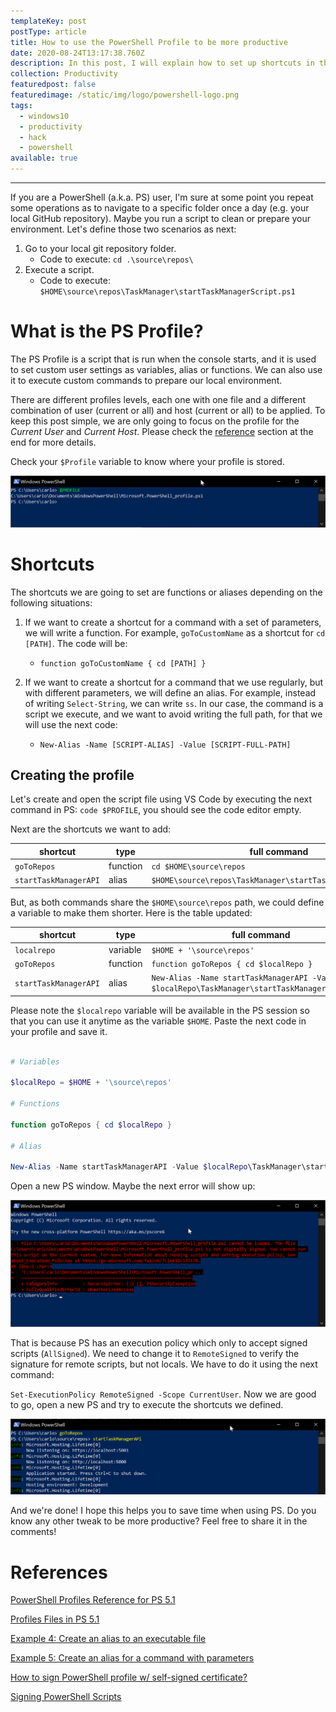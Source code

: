 ```yaml
---
templateKey: post
postType: article
title: How to use the PowerShell Profile to be more productive
date: 2020-08-24T13:17:38.760Z
description: In this post, I will explain how to set up shortcuts in the PowerShell Profile. This is useful to save time when we are executing routine actions like moving to one directory or running a script with a long path. Everything in this article works for PowerShell 5.1 and later. 
collection: Productivity
featuredpost: false
featuredimage: /static/img/logo/powershell-logo.png
tags:
  - windows10
  - productivity
  - hack
  - powershell
available: true
---
```


--- 

If you are a PowerShell (a.k.a. PS) user, I'm sure at some point you repeat some operations as to navigate to a specific folder once a day (e.g. your local GitHub repository). Maybe you run a script to clean or prepare your environment. Let's define those two scenarios as next:

1. Go to your local git repository folder.
	* Code to execute: `cd .\source\repos\`
2. Execute a script.
	* Code to execute: `$HOME\source\repos\TaskManager\startTaskManagerScript.ps1`

# What is the PS Profile?

The PS Profile is a script that is run when the console starts, and it is used to set custom user settings as variables, alias or functions. We can also use it to execute custom commands to prepare our local environment.

There are different profiles levels, each one with one file and a different combination of user (current or all) and host (current or all) to be applied. To keep this post simple, we are only going to focus on the profile for the _Current User_ and _Current Host_. Please check the [reference](#references) section at the end for more details.

Check your  `$Profile` variable to know where your profile is stored. 

<p  align="center">
	<img  src="resources/2020-08-26-configuring-powershell-profile/Profile-variable.png"  alt="Profile Variable">
</p>

# Shortcuts

The shortcuts we are going to set are functions or aliases depending on the following situations:
1. If we want to create a shortcut for a command with a set of parameters, we will write a function. For example, `goToCustomName` as a shortcut for `cd [PATH]`. The code will be:
	*  `function goToCustomName { cd [PATH] }`

2. If we want to create a shortcut for a command that we use regularly, but with different parameters, we will define an alias. For example, instead of writing `Select-String`, we can write `ss`. In our case, the command is a script we execute, and we want to avoid writing the full path, for that we will use the next code:
	*  `New-Alias -Name [SCRIPT-ALIAS] -Value [SCRIPT-FULL-PATH]`

## Creating the profile
 
 Let's create and open the script file using VS Code by executing the next command in PS: `code $PROFILE`, you should see the code editor empty.

Next are the shortcuts we want to add:

| shortcut              | type     | full command                                                |
| --------------------- | -------- | ----------------------------------------------------------- |
| `goToRepos`           | function | `cd $HOME\source\repos`                                     |
| `startTaskManagerAPI` | alias    | `$HOME\source\repos\TaskManager\startTaskManagerScript.ps1` |

But, as both commands share the `$HOME\source\repos` path, we could define a variable to make them shorter. Here is the table updated:

| shortcut              | type     | full command                                                                                   |
| --------------------- | -------- | ---------------------------------------------------------------------------------------------- |
| `localrepo`           | variable | `$HOME + '\source\repos'`                                                                      |
| `goToRepos`           | function | `function goToRepos { cd $localRepo }`                                                         |
| `startTaskManagerAPI` | alias    | `New-Alias -Name startTaskManagerAPI -Value $localRepo\TaskManager\startTaskManagerScript.ps1` |

Please note the `$localrepo` variable will be available in the PS session so that you can use it anytime as the variable `$HOME`. Paste the next code in your profile and save it.

```powershell

# Variables

$localRepo = $HOME + '\source\repos'

# Functions

function goToRepos { cd $localRepo }

# Alias

New-Alias -Name startTaskManagerAPI -Value $localRepo\TaskManager\startTaskManagerScript.ps1
```
Open a new PS window. Maybe the next error will show up:

<p  align="center">
	<img  src="resources/2020-08-26-configuring-powershell-profile/digitally-signed-problem.png"  alt="Problem Signature Profile">
</p>

That is because PS has an execution policy which only to accept signed scripts (`AllSigned`). We need to change it to `RemoteSigned` to verify the signature for remote scripts, but not locals. We have to do it using the next command:

`Set-ExecutionPolicy RemoteSigned -Scope CurrentUser`. Now we are good to go, open a new PS and try to execute the shortcuts we defined.

<p  align="center">
	<img  src="resources/2020-08-26-configuring-powershell-profile/shortcuts-execution.png"  alt="Shortcuts execution">
</p>

And we're done! I hope this helps you to save time when using PS. Do you know any other tweak to be more productive? Feel free to share it in the comments!

# References

[PowerShell Profiles Reference for PS 5.1](https://docs.microsoft.com/en-us/powershell/module/microsoft.powershell.core/about/about_profiles?view=powershell-5.1)

[Profiles Files in PS 5.1](https://docs.microsoft.com/en-us/powershell/module/microsoft.powershell.core/about/about_profiles?view=powershell-5.1#the-profile-files)

[Example 4: Create an alias to an executable file](https://docs.microsoft.com/en-us/powershell/module/microsoft.powershell.utility/set-alias?view=powershell-5.1#example-4--create-an-alias-to-an-executable-file)

[Example 5: Create an alias for a command with parameters](https://docs.microsoft.com/en-us/powershell/module/microsoft.powershell.utility/set-alias?view=powershell-5.1#example-4--create-an-alias-to-an-executable-file)

[How to sign PowerShell profile w/ self-signed certificate?](https://www.tenforums.com/general-support/107659-how-sign-powershell-profile-w-self-signed-certificate.html)

[Signing PowerShell Scripts](https://www.hanselman.com/blog/SigningPowerShellScripts.aspx)